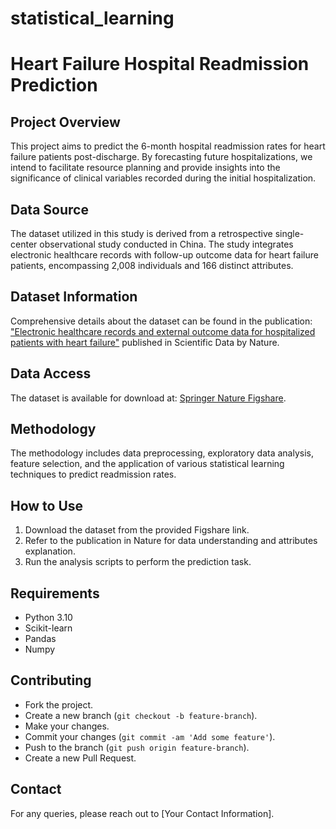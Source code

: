 # statistical_learning

# Heart Failure Hospital Readmission Prediction

## Project Overview
This project aims to predict the 6-month hospital readmission rates for heart failure patients post-discharge. By forecasting future hospitalizations, we intend to facilitate resource planning and provide insights into the significance of clinical variables recorded during the initial hospitalization.

## Data Source
The dataset utilized in this study is derived from a retrospective single-center observational study conducted in China. The study integrates electronic healthcare records with follow-up outcome data for heart failure patients, encompassing 2,008 individuals and 166 distinct attributes.

## Dataset Information
Comprehensive details about the dataset can be found in the publication:
["Electronic healthcare records and external outcome data for hospitalized patients with heart failure"](https://www.nature.com/articles/s41597-021-00835-9) published in Scientific Data by Nature.

## Data Access
The dataset is available for download at:
[Springer Nature Figshare](https://springernature.figshare.com/articles/dataset/Metadata_record_for_Electronic_healthcare_records_and_external_outcome_data_for_hospitalized_patients_with_heart_failure/13064054).

## Methodology
The methodology includes data preprocessing, exploratory data analysis, feature selection, and the application of various statistical learning techniques to predict readmission rates.

## How to Use
1. Download the dataset from the provided Figshare link.
2. Refer to the publication in Nature for data understanding and attributes explanation.
3. Run the analysis scripts to perform the prediction task.

## Requirements
- Python 3.10
- Scikit-learn
- Pandas
- Numpy

## Contributing

- Fork the project.
- Create a new branch (`git checkout -b feature-branch`).
- Make your changes.
- Commit your changes (`git commit -am 'Add some feature'`).
- Push to the branch (`git push origin feature-branch`).
- Create a new Pull Request.

## Contact
For any queries, please reach out to [Your Contact Information].
